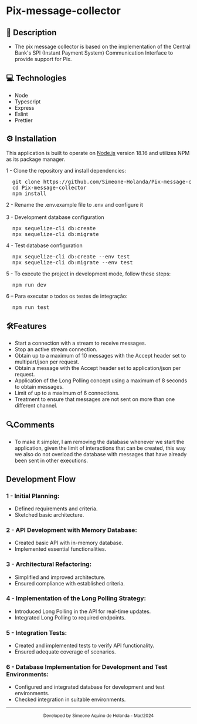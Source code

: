 # Pix-message-collector
## 📝 Description
* The pix message collector is based on the implementation of the Central Bank's SPI (Instant Payment System) Communication Interface to provide support for Pix.

## 💻 Technologies
* Node 
* Typescript
* Express
* Eslint
* Prettier

## ⚙️ Installation

This application is built to operate on [Node.js](https://nodejs.org/en) version 18.16 and utilizes NPM as its package manager.

1 - Clone the repository and install dependencies:
<pre>
  git clone https://github.com/Simeone-Holanda/Pix-message-collector.git
  cd Pix-message-collector
  npm install
</pre>
2 - Rename the .env.example file to .env and configure it <br><br>
3 - Development database configuration
<pre>
  npx sequelize-cli db:create
  npx sequelize-cli db:migrate
</pre>
4 - Test database configuration
<pre>
  npx sequelize-cli db:create --env test
  npx sequelize-cli db:migrate --env test
</pre>
5 - To execute the project in development mode, follow these steps:
<pre>
  npm run dev
</pre>
6 – Para executar o todos os testes de integração:
<pre>
  npm run test
</pre>

## 🛠️Features
* Start a connection with a stream to receive messages.
* Stop an active stream connection.
* Obtain up to a maximum of 10 messages with the Accept header set to multipart/json per request.
* Obtain a message with the Accept header set to application/json per request.
* Application of the Long Polling concept using a maximum of 8 seconds to obtain messages.
* Limit of up to a maximum of 6 connections.
* Treatment to ensure that messages are not sent on more than one different channel.

## 🔍Comments
* To make it simpler, I am removing the database whenever we start the application, given the limit of interactions that can be created, this way we also do not overload the database with messages that have already been sent in other executions.

## Development Flow

### 1 - Initial Planning:
   * Defined requirements and criteria.
   * Sketched basic architecture.

### 2 - API Development with Memory Database:
   * Created basic API with in-memory database.
   * Implemented essential functionalities.

### 3 - Architectural Refactoring:
   * Simplified and improved architecture.
   * Ensured compliance with established criteria.

### 4 - Implementation of the Long Polling Strategy:
   * Introduced Long Polling in the API for real-time updates.
   * Integrated Long Polling to required endpoints.

### 5 - Integration Tests:
   * Created and implemented tests to verify API functionality.
   * Ensured adequate coverage of scenarios.

### 6 - Database Implementation for Development and Test Environments:
   * Configured and integrated database for development and test environments.
   * Checked integration in suitable environments. 
<hr>
<div align="center">
  <small>Developed by Simeone Aquino de Holanda - Mar/2024
</small>
</div>